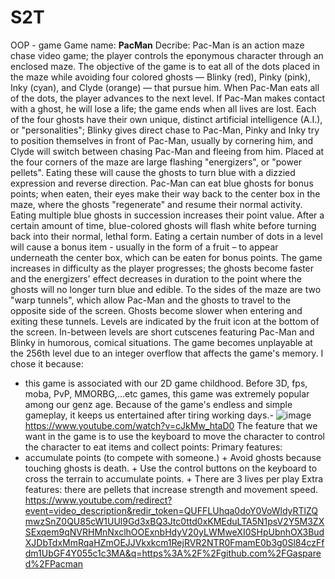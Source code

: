 # S2T
OOP - game
Game name: **PacMan**
Decribe:
Pac-Man is an action maze chase video game; the player controls the eponymous character through an enclosed maze. The objective of the game is to eat all of the dots placed in the maze while avoiding four colored ghosts — Blinky (red), Pinky (pink), Inky (cyan), and Clyde (orange) — that pursue him. When Pac-Man eats all of the dots, the player advances to the next level. If Pac-Man makes contact with a ghost, he will lose a life; the game ends when all lives are lost. Each of the four ghosts have their own unique, distinct artificial intelligence (A.I.), or "personalities"; Blinky gives direct chase to Pac-Man, Pinky and Inky try to position themselves in front of Pac-Man, usually by cornering him, and Clyde will switch between chasing Pac-Man and fleeing from him.
Placed at the four corners of the maze are large flashing "energizers", or "power pellets". Eating these will cause the ghosts to turn blue with a dizzied expression and reverse direction. Pac-Man can eat blue ghosts for bonus points; when eaten, their eyes make their way back to the center box in the maze, where the ghosts "regenerate" and resume their normal activity. Eating multiple blue ghosts in succession increases their point value. After a certain amount of time, blue-colored ghosts will flash white before turning back into their normal, lethal form. Eating a certain number of dots in a level will cause a bonus item - usually in the form of a fruit – to appear underneath the center box, which can be eaten for bonus points.
The game increases in difficulty as the player progresses; the ghosts become faster and the energizers' effect decreases in duration to the point where the ghosts will no longer turn blue and edible. To the sides of the maze are two "warp tunnels", which allow Pac-Man and the ghosts to travel to the opposite side of the screen. Ghosts become slower when entering and exiting these tunnels. Levels are indicated by the fruit icon at the bottom of the screen. In-between levels are short cutscenes featuring Pac-Man and Blinky in humorous, comical situations. The game becomes unplayable at the 256th level due to an integer overflow that affects the game's memory.
I chose it because:
- this game is associated with our 2D game childhood. Before 3D, fps, moba, PvP, MMORBG,...etc games, this game was extremely popular among our genz age. Because of the game's endless and simple gameplay, it keeps us entertained after tiring working days.-
![image](https://user-images.githubusercontent.com/104011499/164027401-fcd6e9b5-1775-4f14-baa0-01ade0486c35.png)
https://www.youtube.com/watch?v=cJkMw_htaD0
The feature that we want in the game is to use the keyboard to move the character to control the character to eat items and collect points:
Primary features: 
- accumulate points (to compete with someone.)
                             + Avoid ghosts because touching ghosts is death.
                             + Use the control buttons on the keyboard to cross the terrain
                               to accumulate points.
                             + There are 3 lives per play
Extra features: there are pellets that increase strength and movement speed.
https://www.youtube.com/redirect?event=video_description&redir_token=QUFFLUhqa0doY0VoWldyRTlZQmwzSnZ0QU85cW1UUl9Gd3xBQ3Jtc0ttd0xKMEduLTA5N1psV2Y5M3ZXSExqem9qNVRHMnNxclhOOExnbHdyV20yLWMweXI0SHpUbnhOX3BudXJDbTdxMmRqaHZmOEJJVkxkcm1RejRVR2NTR0FmamE0b3g0Sl84czFfdm1UbGF4Y055c1c3MA&q=https%3A%2F%2Fgithub.com%2FGaspared%2FPacman
